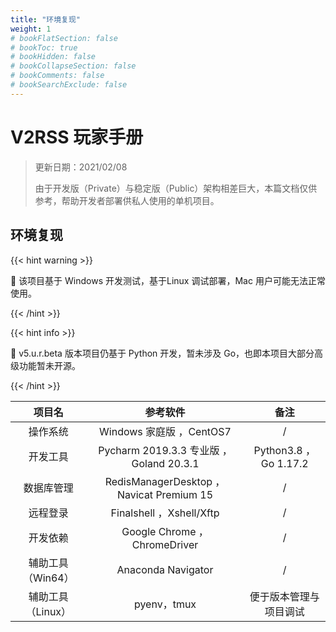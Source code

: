 ```yaml
---
title: "环境复现"
weight: 1
# bookFlatSection: false
# bookToc: true
# bookHidden: false
# bookCollapseSection: false
# bookComments: false
# bookSearchExclude: false
---
```




# V2RSS 玩家手册

> 更新日期：2021/02/08
>
> 由于开发版（Private）与稳定版（Public）架构相差巨大，本篇文档仅供参考，帮助开发者部署供私人使用的单机项目。

## 环境复现

{{< hint warning >}}

📌 该项目基于 Windows 开发测试，基于Linux 调试部署，Mac 用户可能无法正常使用。

{{< /hint  >}}

{{< hint info >}}

📌 v5.u.r.beta 版本项目仍基于 Python 开发，暂未涉及 Go，也即本项目大部分高级功能暂未开源。

{{< /hint  >}}

|      项目名       |                 参考软件                 |          备注          |
| :---------------: | :--------------------------------------: | :--------------------: |
|     操作系统      |         Windows 家庭版 ，CentOS7         |           /            |
|     开发工具      | Pycharm 2019.3.3 专业版  ，Goland 20.3.1 | Python3.8 ，Go 1.17.2  |
|    数据库管理     | RedisManagerDesktop ，Navicat Premium 15 |           /            |
|     远程登录      |         Finalshell ，Xshell/Xftp         |           /            |
|     开发依赖      |      Google Chrome ， ChromeDriver       |           /            |
| 辅助工具（Win64） |            Anaconda Navigator            |           /            |
| 辅助工具（Linux） |               pyenv，tmux                | 便于版本管理与项目调试 |

